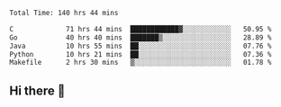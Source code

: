 <!--START_SECTION:waka-->

```txt
Total Time: 140 hrs 44 mins

C             71 hrs 44 mins  ████████████▓░░░░░░░░░░░░   50.95 %
Go            40 hrs 40 mins  ███████▒░░░░░░░░░░░░░░░░░   28.89 %
Java          10 hrs 55 mins  ██░░░░░░░░░░░░░░░░░░░░░░░   07.76 %
Python        10 hrs 21 mins  ██░░░░░░░░░░░░░░░░░░░░░░░   07.36 %
Makefile      2 hrs 30 mins   ▒░░░░░░░░░░░░░░░░░░░░░░░░   01.78 %
```

<!--END_SECTION:waka-->

## Hi there 👋

<!--
**prorok210/prorok210** is a ✨ _special_ ✨ repository because its `README.md` (this file) appears on your GitHub profile.

Here are some ideas to get you started:

- 🔭 I’m currently working on ...
- 🌱 I’m currently learning ...
- 👯 I’m looking to collaborate on ...
- 🤔 I’m looking for help with ...
- 💬 Ask me about ...
- 📫 How to reach me: ...
- 😄 Pronouns: ...
- ⚡ Fun fact: ...
-->

